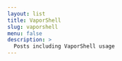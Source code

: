 ```yaml
---
layout: list
title: VaporShell
slug: vaporshell
menu: false
description: >
  Posts including VaporShell usage
---
```

